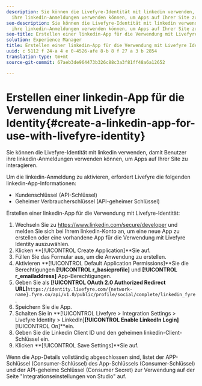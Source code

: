 ```yaml
---
description: Sie können die Livefyre-Identität mit linkedin verwenden, damit Benutzer
  ihre linkedin-Anmeldungen verwenden können, um Apps auf Ihrer Site zu interagieren.
seo-description: Sie können die Livefyre-Identität mit linkedin verwenden, damit Benutzer
  ihre linkedin-Anmeldungen verwenden können, um Apps auf Ihrer Site zu interagieren.
seo-title: Erstellen einer linkedin-App für die Verwendung mit Livefyre Identity
solution: Experience Manager
title: Erstellen einer linkedin-App für die Verwendung mit Livefyre Identity
uuid: c 5112 f 24-a 4 e 0-4526-afe 8-b 8 f 27 a 3 b 2854
translation-type: tm+mt
source-git-commit: 67aeb3de964473b326c88c3a3f81ff48a6a12652

---
```



# Erstellen einer linkedin-App für die Verwendung mit Livefyre Identity{#create-a-linkedin-app-for-use-with-livefyre-identity}

Sie können die Livefyre-Identität mit linkedin verwenden, damit Benutzer ihre linkedin-Anmeldungen verwenden können, um Apps auf Ihrer Site zu interagieren.

Um die linkedin-Anmeldung zu aktivieren, erfordert Livefyre die folgenden linkedin-App-Informationen:

* Kundenschlüssel (API-Schlüssel)
* Geheimer Verbraucherschlüssel (API-geheimer Schlüssel)

Erstellen einer linkedin-App für die Verwendung mit Livefyre-Identität:

1. Wechseln Sie zu https://www.linkedin.com/secure/developer und melden Sie sich bei Ihrem linkedin-Konto an, um eine neue App zu erstellen oder eine vorhandene App für die Verwendung mit Livefyre Identity auszuwählen.
1. Klicken **[!UICONTROL Create Application]**Sie auf.
1. Füllen Sie das Formular aus, um die Anwendung zu erstellen.
1. Aktivieren **[!UICONTROL Default Application Permissions]**Sie die Berechtigungen **[!UICONTROL r_basicprofile]** und **[!UICONTROL r_emailaddress]** App-Berechtigungen.
1. Geben Sie als **[!UICONTROL OAuth 2.0 Authorized Redirect URL]**`https://identity.livefyre.com/{network-name}.fyre.co/api/v1.0/public/profile/social/complete/linkedin_fyre`.
1. Speichern Sie die App.
1. Schalten Sie in **[!UICONTROL Livefyre > Integration Settings > Livefyre Identity > LinkedIn]****[!UICONTROL Enable LinkedIn Login]****[!UICONTROL On]**ein.
1. Geben Sie die Linkedin Client ID und den geheimen linkedin-Client-Schlüssel ein.
1. Klicken **[!UICONTROL Save Settings]**Sie auf.

Wenn die App-Details vollständig abgeschlossen sind, listet der APP-Schlüssel (Consumer-Schlüssel) des App-Schlüssels (Consumer-Schlüssel) und der API-geheime Schlüssel (Consumer Secret) zur Verwendung auf der Seite "Integrationseinstellungen von Studio" auf.
